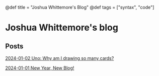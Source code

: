 @def title = "Joshua Whittemore's Blog"
@def tags = ["syntax", "code"]

# Joshua Whittemore's blog

## Posts

<!-- [2024-01-25 Simple Linear Regression in Julia](/posts/2024-01-25_simple-linear-regression-with-julia/) -->

[2024-01-02 Uno: Why am I drawing so many cards?](/posts/2024-01-02-uno-why-am-i-drawing-so-many-cards/)
<!-- you don't have to add the index.html to the end, that is implied. -->
[2024-01-01 New Year, New Blog!](/posts/2024-01-01_new-year-new-blog/)


